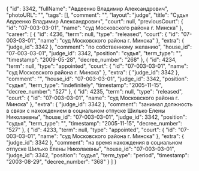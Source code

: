 {
    "id": 3342,
    "fullName": "Авдеенко Владимир Александрович",
    "photoURL": "",
    "tags": [],
    "comment": "",
    "layout": "judge",
    "title": "Судья Авдеенко Владимир Александрович",
    "court": null,
    "previousCourt": {
        "id": "07-003-03-01",
        "name": "суд Московского района г. Минска"
    },
    "career": [
        {
            "id": 4236,
            "term": null,
            "type": "released",
            "court": {
                "id": "07-003-03-01",
                "name": "суд Московского района г. Минска"
            },
            "extra": {
                "judge_id": 3342
            },
            "comment": "по собственному желанию",
            "house_id": "07-003-03-01",
            "judge_id": 3342,
            "position": "судья",
            "term_type": "",
            "timestamp": "2009-05-28",
            "decree_number": "268"
        },
        {
            "id": 4234,
            "term": null,
            "type": "appointed",
            "court": {
                "id": "07-003-03-01",
                "name": "суд Московского района г. Минска"
            },
            "extra": {
                "judge_id": 3342
            },
            "comment": "",
            "house_id": "07-003-03-01",
            "judge_id": 3342,
            "position": "судья",
            "term_type": "indefinitely",
            "timestamp": "2005-11-15",
            "decree_number": "527"
        },
        {
            "id": 4235,
            "term": null,
            "type": "released",
            "court": {
                "id": "07-003-03-01",
                "name": "суд Московского района г. Минска"
            },
            "extra": {
                "judge_id": 3342
            },
            "comment": "занимал должность в связи с нахождением в социальном отпуске Шилько Елены Николаевны",
            "house_id": "07-003-03-01",
            "judge_id": 3342,
            "position": "судья",
            "term_type": "",
            "timestamp": "2005-11-15",
            "decree_number": "527"
        },
        {
            "id": 4233,
            "term": null,
            "type": "appointed",
            "court": {
                "id": "07-003-03-01",
                "name": "суд Московского района г. Минска"
            },
            "extra": {
                "judge_id": 3342
            },
            "comment": "на время нахождения в социальном отпуске Шилько Елены Николаевны",
            "house_id": "07-003-03-01",
            "judge_id": 3342,
            "position": "судья",
            "term_type": "period",
            "timestamp": "2003-08-29",
            "decree_number": "368"
        }
    ]
}